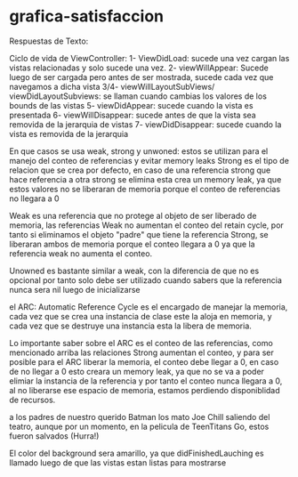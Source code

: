 # grafica-satisfaccion

Respuestas de Texto:

Ciclo de vida de ViewController:
1- ViewDidLoad: sucede una vez cargan las vistas relacionadas y solo sucede una vez.
2- viewWillAppear: Sucede luego de ser cargada pero antes de ser mostrada, sucede cada vez que navegamos a dicha vista
3/4- viewWillLayoutSubViews/ viewDidLayoutSubviews: se llaman cuando cambias los valores de los bounds de las vistas
5- viewDidAppear: sucede cuando la vista es presentada
6- viewWillDisappear: sucede antes de que la vista sea removida de la jerarquia de vistas
7- viewDidDisappear: sucede cuando la vista es removida de la jerarquia

En que casos se usa weak, strong y unwoned:
estos se utilizan para el manejo del conteo de referencias y evitar memory leaks
Strong es el tipo de relacion que se crea por defecto, en caso de una referencia strong que hace referencia a otra strong se elimina
esta crea un memory leak, ya que estos valores no se liberaran de memoria porque el conteo de referencias no llegara a 0

Weak es una referencia que no protege al objeto de ser liberado de memoria, las referencias Weak no aumentan el conteo
del retain cycle, por tanto si eliminamos el objeto "padre" que tiene la referencia Strong, se liberaran ambos de memoria
porque el conteo llegara a 0 ya que la referencia weak no aumenta el conteo.

Unowned es bastante similar a weak, con la diferencia de que no es opcional por tanto solo debe ser utilizado cuando
sabers que la referencia nunca sera nil luego de inicializarse

el ARC: Automatic Reference Cycle es el encargado de manejar la memoria, cada vez que se crea una instancia de clase este la aloja en 
memoria, y cada vez que se destruye una instancia esta la libera de memoria.

Lo importante saber sobre el ARC es el conteo de las referencias, como mencionado arriba las relaciones Strong aumentan
el conteo, y para ser posible para el ARC liberar la memoria, el conteo debe llegar a 0, en caso de no llegar a 0
esto creara un memory leak, ya que no se va a poder elimiar la instancia de la referencia y por tanto el conteo nunca
llegara a 0, al no liberarse ese espacio de memoria, estamos perdiendo disponiblidad de recursos.

a los padres de nuestro querido Batman los mato Joe Chill saliendo del teatro, aunque por un momento, en la pelicula de
TeenTitans Go, estos fueron salvados (Hurra!)

El color del background sera amarillo, ya que didFinishedLauching es llamado luego de que las vistas estan listas para mostrarse
